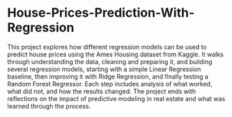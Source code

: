 # House-Prices-Prediction-With-Regression

This project explores how different regression models can be used to predict house prices using the Ames Housing dataset from Kaggle. It walks through understanding the data, cleaning and preparing it, and building several regression models, starting with a simple Linear Regression baseline, then improving it with Ridge Regression, and finally testing a Random Forest Regressor. Each step includes analysis of what worked, what did not, and how the results changed. The project ends with reflections on the impact of predictive modeling in real estate and what was learned through the process.
